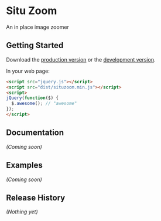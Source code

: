 # Situ Zoom

An in place image zoomer

## Getting Started

Download the [production version][min] or the [development version][max].

[min]: https://raw.github.com/neardark/jquery-situzoom/master/dist/jquery.situzoom.min.js
[max]: https://raw.github.com/neardark/jquery-situzoom/master/dist/jquery.situzoom.js

In your web page:

```html
<script src="jquery.js"></script>
<script src="dist/situzoom.min.js"></script>
<script>
jQuery(function($) {
  $.awesome(); // "awesome"
});
</script>
```

## Documentation
_(Coming soon)_

## Examples
_(Coming soon)_

## Release History
_(Nothing yet)_
